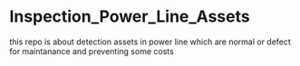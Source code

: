# Inspection_Power_Line_Assets
this repo is about detection assets in power line which are normal or defect for maintanance and preventing some costs
